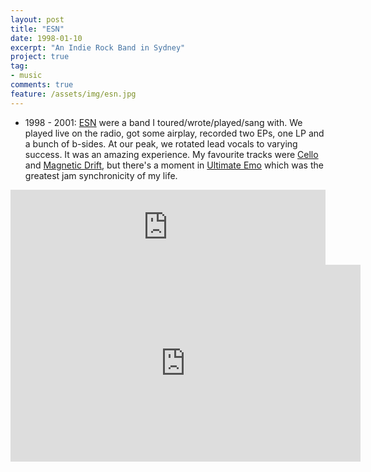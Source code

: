 ```yaml
---
layout: post
title: "ESN"
date: 1998-01-10
excerpt: "An Indie Rock Band in Sydney"
project: true
tag:
- music
comments: true
feature: /assets/img/esn.jpg
---
```


* 1998 - 2001: [ESN](https://educationallysubnormal.bandcamp.com) were a band I toured/wrote/played/sang with. We played live on the radio, got some airplay, recorded two EPs, one LP and a bunch of b-sides. At our peak, we rotated lead vocals to varying success. It was an amazing experience. My favourite tracks were [Cello](https://educationallysubnormal.bandcamp.com/track/c-e-l-l-o) and [Magnetic Drift](https://educationallysubnormal.bandcamp.com/track/magnetic-drift), but there's a moment in [Ultimate Emo](https://educationallysubnormal.bandcamp.com/track/ultimate-emo-alexandria-demo) which was the greatest jam synchronicity of my life.

<iframe style="border: 0; width: 100%; height: 120px;" src="https://bandcamp.com/EmbeddedPlayer/album=3024741345/size=large/bgcol=ffffff/linkcol=0687f5/tracklist=false/artwork=small/track=2800685454/transparent=true/" seamless><a href="http://educationallysubnormal.bandcamp.com/album/actual-size">Actual Size by ESN</a></iframe>

<iframe width="560" height="315" src="https://www.youtube.com/embed/videoseries?list=PL4Ymrj3fqCfkkVj5ycaluxEb522gq7Vf6" frameborder="0" allow="autoplay; encrypted-media" allowfullscreen></iframe>
